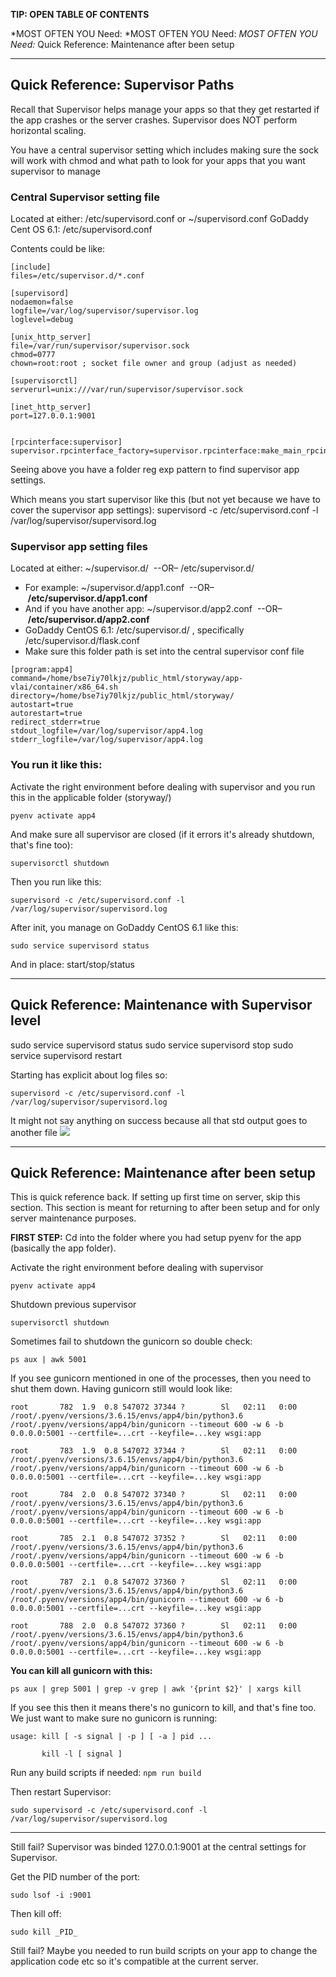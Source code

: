
**TIP: OPEN TABLE OF CONTENTS**


*MOST OFTEN YOU Need:
*MOST OFTEN YOU Need:
*MOST OFTEN YOU Need:*
Quick Reference: Maintenance after been setup

---


## Quick Reference: Supervisor Paths

Recall that Supervisor helps manage your apps so that they get restarted if the app crashes or the server crashes. Supervisor does NOT perform horizontal scaling.

You have a central supervisor setting which includes making sure the sock will work with chmod and what path to look for your apps that you want supervisor to manage
### Central Supervisor setting file

Located at either: /etc/supervisord.conf or ~/supervisord.conf
GoDaddy Cent OS 6.1: /etc/supervisord.conf

Contents could be like:
```
[include]
files=/etc/supervisor.d/*.conf

[supervisord]
nodaemon=false
logfile=/var/log/supervisor/supervisor.log
loglevel=debug

[unix_http_server]
file=/var/run/supervisor/supervisor.sock
chmod=0777
chown=root:root ; socket file owner and group (adjust as needed)

[supervisorctl]
serverurl=unix:///var/run/supervisor/supervisor.sock

[inet_http_server]
port=127.0.0.1:9001


[rpcinterface:supervisor]
supervisor.rpcinterface_factory=supervisor.rpcinterface:make_main_rpcinterface
```

Seeing above you have a folder reg exp pattern to find supervisor app settings. 

Which means you start supervisor like this (but not yet because we have to cover the supervisor app settings):
supervisord -c /etc/supervisord.conf -l /var/log/supervisor/supervisord.log 


### Supervisor app setting files

Located at either: ~/supervisor.d/  --OR– /etc/supervisor.d/  
- For example: ~/supervisor.d/app1.conf  --OR– **/etc/supervisor.d/app1.conf** 
- And if you have another app: ~/supervisor.d/app2.conf  --OR– **/etc/supervisor.d/app2.conf** 
- GoDaddy CentOS 6.1: /etc/supervisor.d/ , specifically /etc/supervisor.d/flask.conf
- Make sure this  folder path is set into the central supervisor conf file

```
[program:app4]
command=/home/bse7iy70lkjz/public_html/storyway/app-vlai/container/x86_64.sh
directory=/home/bse7iy70lkjz/public_html/storyway/
autostart=true
autorestart=true
redirect_stderr=true
stdout_logfile=/var/log/supervisor/app4.log
stderr_logfile=/var/log/supervisor/app4.log
```


### You run it like this:


Activate the right environment before dealing with supervisor and you run this in the applicable folder (storyway/)
```
pyenv activate app4  
```

And make sure all supervisor are closed (if it errors it's already shutdown, that's fine too):
```
supervisorctl shutdown  
```

Then you run like this:
```
supervisord -c /etc/supervisord.conf -l /var/log/supervisor/supervisord.log 
```

After init,  you manage on GoDaddy CentOS 6.1 like this:
```
sudo service supervisord status
```
And in place: start/stop/status

---


## Quick Reference: Maintenance with Supervisor level

sudo service supervisord status
sudo service supervisord stop
sudo service supervisord restart

Starting has explicit about log files so:
```
supervisord -c /etc/supervisord.conf -l /var/log/supervisor/supervisord.log 
```

It might not say anything on success because all that std output goes to another file
![](https://i.imgur.com/0sPPFKn.png)


---


## Quick Reference: Maintenance after been setup

This is quick reference back. If setting up first time on server, skip this section. This section is meant for returning to after been setup and for only server maintenance purposes.

**FIRST STEP:**
Cd into the folder where you had setup pyenv for the app (basically the app folder).

Activate the right environment before dealing with supervisor
```
pyenv activate app4
```

  

Shutdown previous supervisor
```
supervisorctl shutdown
```
  

Sometimes fail to shutdown the gunicorn so double check:
```
ps aux | awk 5001
```


If you see gunicorn mentioned in one of the processes, then you need to shut them down. Having gunicorn still would look like:
```
root       782  1.9  0.8 547072 37344 ?        Sl   02:11   0:00 /root/.pyenv/versions/3.6.15/envs/app4/bin/python3.6 /root/.pyenv/versions/app4/bin/gunicorn --timeout 600 -w 6 -b 0.0.0.0:5001 --certfile=...crt --keyfile=...key wsgi:app

root       783  1.9  0.8 547072 37344 ?        Sl   02:11   0:00 /root/.pyenv/versions/3.6.15/envs/app4/bin/python3.6 /root/.pyenv/versions/app4/bin/gunicorn --timeout 600 -w 6 -b 0.0.0.0:5001 --certfile=...crt --keyfile=...key wsgi:app

root       784  2.0  0.8 547072 37340 ?        Sl   02:11   0:00 /root/.pyenv/versions/3.6.15/envs/app4/bin/python3.6 /root/.pyenv/versions/app4/bin/gunicorn --timeout 600 -w 6 -b 0.0.0.0:5001 --certfile=...crt --keyfile=...key wsgi:app

root       785  2.1  0.8 547072 37352 ?        Sl   02:11   0:00 /root/.pyenv/versions/3.6.15/envs/app4/bin/python3.6 /root/.pyenv/versions/app4/bin/gunicorn --timeout 600 -w 6 -b 0.0.0.0:5001 --certfile=...crt --keyfile=...key wsgi:app

root       787  2.1  0.8 547072 37360 ?        Sl   02:11   0:00 /root/.pyenv/versions/3.6.15/envs/app4/bin/python3.6 /root/.pyenv/versions/app4/bin/gunicorn --timeout 600 -w 6 -b 0.0.0.0:5001 --certfile=...crt --keyfile=...key wsgi:app

root       788  2.0  0.8 547072 37360 ?        Sl   02:11   0:00 /root/.pyenv/versions/3.6.15/envs/app4/bin/python3.6 /root/.pyenv/versions/app4/bin/gunicorn --timeout 600 -w 6 -b 0.0.0.0:5001 --certfile=...crt --keyfile=...key wsgi:app
```

**You can kill all gunicorn with this:**
```
ps aux | grep 5001 | grep -v grep | awk '{print $2}' | xargs kill
```


If you see this then it means there's no gunicorn to kill, and that's fine too. We just want to make sure no gunicorn is running:
```
usage: kill [ -s signal | -p ] [ -a ] pid ...

       kill -l [ signal ]
```

Run any build scripts if needed:
`npm run build`

Then restart Supervisor:
```
sudo supervisord -c /etc/supervisord.conf -l /var/log/supervisor/supervisord.log 
```

---

Still fail?
Supervisor was binded 127.0.0.1:9001 at the central settings for Supervisor.

Get the PID number of the port:
```
sudo lsof -i :9001
```

Then kill off:
```
sudo kill _PID_
```


Still fail? Maybe you needed to run build scripts on your app to change the application code etc so it's compatible at the current server.

